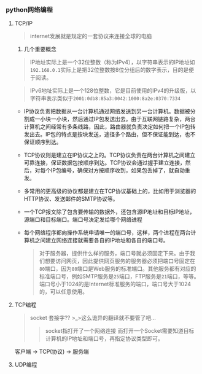 ### python网络编程

1. TCP/IP

   > internet发展就是规定的一套协议来连接全球的电脑

   1.  几个重要概念

      > IP地址实际上是一个32位整数（称为IPv4），以字符串表示的IP地址如`192.168.0.1`实际上是把32位整数按8位分组后的数字表示，目的是便于阅读。	

      > IPv6地址实际上是一个128位整数，它是目前使用的IPv4的升级版，以字符串表示类似于`2001:0db8:85a3:0042:1000:8a2e:0370:7334`

      * IP协议负责把数据从一台计算机通过网络发送到另一台计算机。数据被分割成一小块一小块，然后通过IP包发送出去。由于互联网链路复杂，两台计算机之间经常有多条线路，因此，路由器就负责决定如何把一个IP包转发出去。IP包的特点是按块发送，途径多个路由，但不保证能到达，也不保证顺序到达。

      * TCP协议则是建立在IP协议之上的。TCP协议负责在两台计算机之间建立可靠连接，保证数据包按顺序到达。TCP协议会通过握手建立连接，然后，对每个IP包编号，确保对方按顺序收到，如果包丢掉了，就自动重发。

      * 多常用的更高级的协议都是建立在TCP协议基础上的，比如用于浏览器的HTTP协议、发送邮件的SMTP协议等。

      * 一个TCP报文除了包含要传输的数据外，还包含源IP地址和目标IP地址，源端口和目标端口。端口号决定发给哪个网络进程

      * 每个网络程序都向操作系统申请唯一的端口号，这样，两个进程在两台计算机之间建立网络连接就需要各自的IP地址和各自的端口号。

        > 对于服务器，提供什么样的服务，端口号就必须固定下来。由于我们想要访问网页，因此提供网页服务的服务器必须把端口号固定在`80`端口，因为`80`端口是Web服务的标准端口。其他服务都有对应的标准端口号，例如SMTP服务是`25`端口，FTP服务是`21`端口，等等。端口号小于1024的是Internet标准服务的端口，端口号大于1024的，可以任意使用。

2. TCP编程

   > socket 套接字?? >_>这么诡异的翻译就不要管了吧...
   >
   > > socket指打开了一个网络连接  而打开一个Socket需要知道目标计算机的IP地址和端口号，再指定协议类型即可。

   客户端 -> TCP(协议) -> 服务端

3. UDP编程